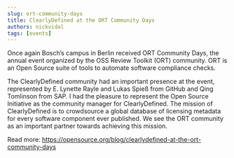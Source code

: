```yaml
---
slug: ort-community-days
title: ClearlyDefined at the ORT Community Days
authors: nickvidal
tags: [events]
---
```


Once again Bosch’s campus in Berlin received ORT Community Days, the annual event organized by the OSS Review Toolkit (ORT) community. ORT is an Open Source suite of tools to automate software compliance checks.

The ClearlyDefined community had an important presence at the event, represented by E. Lynette Rayle and Lukas Spieß from GitHub and Qing Tomlinson from SAP. I had the pleasure to represent the Open Source Initiative as the community manager for ClearlyDefined. The mission of ClearlyDefined is to crowdsource a global database of licensing metadata for every software component ever published. We see the ORT community as an important partner towards achieving this mission.

Read more: https://opensource.org/blog/clearlydefined-at-the-ort-community-days
